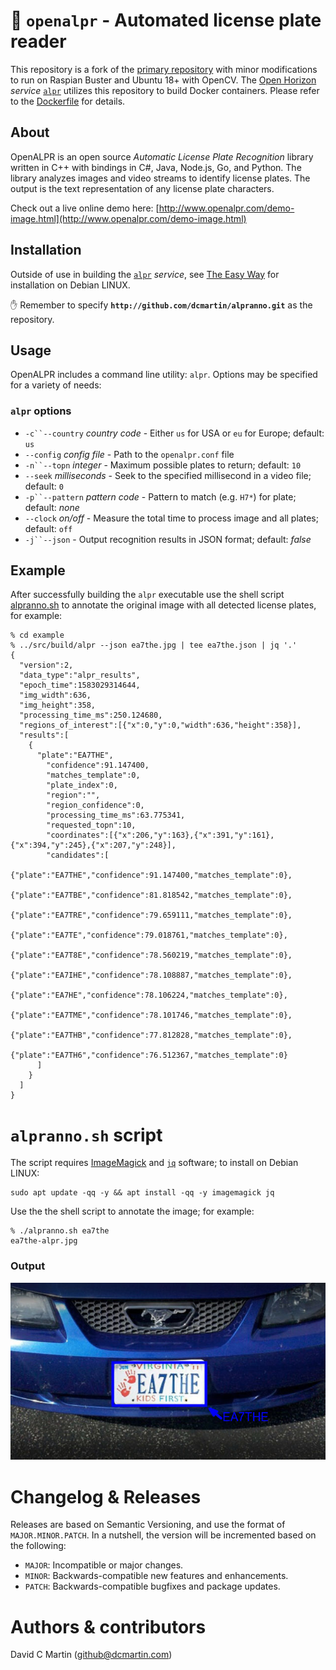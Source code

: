 # &#128663; `openalpr` - Automated license plate reader
This repository is a fork of the [primary repository](http://github.com/openalpr/openalpr) with minor modifications to run on Raspian Buster and Ubuntu 18+ with OpenCV. The [Open Horizon](http://github.com/dcmartin/open-horizon) _service_ [`alpr`](http://github.com/dcmartin/open-horizon/tree/master/alpr/README.md)  utilizes this repository to build Docker containers.  Please refer to the [Dockerfile](http://github.com/dcmartin/open-horizon/tree/master/alpr/Dockerfile) for details.

## About
OpenALPR is an open source *Automatic License Plate Recognition* library written in C++ with bindings in C#, Java, Node.js, Go, and Python.  The library analyzes images and video streams to identify license plates.  The output is the text representation of any license plate characters.

Check out a live online demo here: [http://www.openalpr.com/demo-image.html](http://www.openalpr.com/demo-image.html)

## Installation
Outside of use in building the [`alpr`](http://github.com/dcmartin/open-horizon/tree/master/alpr/README.md) _service_, see [The Easy Way](https://github.com/openalpr/openalpr/wiki/Compilation-instructions-(Ubuntu-Linux)#the-easy-way) for installation on Debian LINUX.

&#9995; Remember to specify **`http://github.com/dcmartin/alpranno.git`** as the repository.

## Usage
OpenALPR includes a command line utility: `alpr`.  Options may be specified for a variety of needs:

### `alpr` options
 + `-c``--country` _country code_ - Either `us` for USA or `eu` for Europe; default: `us`
 + `--config` _config file_ - Path to the `openalpr.conf` file
 + `-n``--topn` _integer_ - Maximum possible plates to return; default: `10`
 + `--seek` _milliseconds_ -  Seek to the specified millisecond in a video file; default: `0`
 + `-p``--pattern` _pattern code_ - Pattern to match (e.g. `H7*`) for plate; default: _none_
 + `--clock` _on/off_ -  Measure the total time to process image and all plates; default: `off`
 + `-j``--json` - Output recognition results in JSON format; default: _false_

## Example
After successfully building the `alpr` executable  use the shell script [alpranno.sh](example/alpranno.sh) to annotate the original image with all detected license plates, for example:

```
% cd example
% ../src/build/alpr --json ea7the.jpg | tee ea7the.json | jq '.'
{
  "version":2,
  "data_type":"alpr_results",
  "epoch_time":1583029314644,
  "img_width":636,
  "img_height":358,
  "processing_time_ms":250.124680,
  "regions_of_interest":[{"x":0,"y":0,"width":636,"height":358}],
  "results":[
    {
      "plate":"EA7THE",
        "confidence":91.147400,
        "matches_template":0,
        "plate_index":0,
        "region":"",
        "region_confidence":0,
        "processing_time_ms":63.775341,
        "requested_topn":10,
        "coordinates":[{"x":206,"y":163},{"x":391,"y":161},{"x":394,"y":245},{"x":207,"y":248}],
        "candidates":[
          {"plate":"EA7THE","confidence":91.147400,"matches_template":0},
          {"plate":"EA7TBE","confidence":81.818542,"matches_template":0},
          {"plate":"EA7TRE","confidence":79.659111,"matches_template":0},        
          {"plate":"EA7TE","confidence":79.018761,"matches_template":0},
          {"plate":"EA7T8E","confidence":78.560219,"matches_template":0},
          {"plate":"EA7IHE","confidence":78.108887,"matches_template":0},
          {"plate":"EA7HE","confidence":78.106224,"matches_template":0},
          {"plate":"EA7TME","confidence":78.101746,"matches_template":0},
          {"plate":"EA7THB","confidence":77.812828,"matches_template":0},
          {"plate":"EA7TH6","confidence":76.512367,"matches_template":0}
      ]
    }
  ]
}
```

# `alpranno.sh` script

The script requires [ImageMagick](https://imagemagick.org/index.php) and [`jq`](https://stedolan.github.io/jq/) software; to install on Debian LINUX: 

```
sudo apt update -qq -y && apt install -qq -y imagemagick jq
```

Use the the shell script to annotate the image; for example:

```
% ./alpranno.sh ea7the
ea7the-alpr.jpg
```


### Output
![](example/ea7the-alpr.jpg?raw=true "EA7THE")

# Changelog & Releases

Releases are based on Semantic Versioning, and use the format
of ``MAJOR.MINOR.PATCH``. In a nutshell, the version will be incremented
based on the following:

- ``MAJOR``: Incompatible or major changes.
- ``MINOR``: Backwards-compatible new features and enhancements.
- ``PATCH``: Backwards-compatible bugfixes and package updates.

# Authors & contributors

David C Martin (github@dcmartin.com)